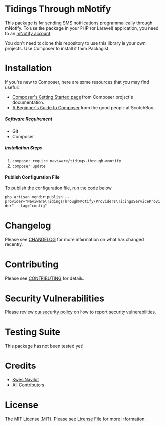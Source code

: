 # Tidings Through mNotify
This package is for sending SMS notifications programmatically through mNotify. To use the package in your PHP (or Laravel)
application, you need to an [mNotify account](https://www.mnotify.com/).

You don't need to clone this repository to use this library in your own projects. Use Composer to install it from Packagist.

# Installation
If you're new to Composer, here are some resources that you may find useful:
 - [Composer's Getting Started page](https://getcomposer.org/doc/00-intro.md) from Composer project's documentation.
 - [A Beginner's Guide to Composer](https://scotch.io/tutorials/a-beginners-guide-to-composer) from the good people at ScotchBox.
##### Software Requirement
- Git
- Composer

##### Installation Steps

1. `composer require naviware/tidings-through-mnotify`
2. `composer update`

#### Publish Configuration File
To publish the configuration file, run the code below

`php artisan vendor:publish --provider="Naviware\TidingsThroughMNotify\Providers\TidingsServiceProvider" --tag="config"`

# Changelog
Please see [CHANGELOG](https://github.com/NaviwareRnD/tidings-through-mnotify/blob/main/CHANGELOG.md) for more information on what has changed recently.

# Contributing
Please see [CONTRIBUTING](https://github.com/NaviwareRnD/tidings-through-mnotify/blob/main/CONTRIBUTORS.md) for details.

# Security Vulnerabilities
Please review [our security policy](https://github.com/NaviwareRnD/tidings-through-mnotify/security/policy) on how to report security vulnerabilities.

# Testing Suite
This package has not been tested yet!

# Credits
- [KwesiNavilot](https://github.com/KwesiNavilot)
- [All Contributors](https://github.com/NaviwareRnD/tidings-through-mnotify/graphs/contributors)

# License
The MIT License (MIT). Please see [License File](https://github.com/NaviwareRnD/tidings-through-mnotify/blob/main/LICENSE.md) for more information.